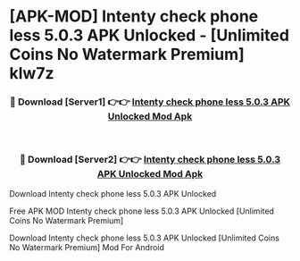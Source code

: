 # [APK-MOD] Intenty  check phone less 5.0.3 APK Unlocked - [Unlimited Coins No Watermark Premium] klw7z



<div align="center">
<h3>🔴 Download [Server1] 👉👉 <a href="https://momento.my/?title=Intenty__check_phone_less_5.0.3_APK_Unlocked">Intenty  check phone less 5.0.3 APK Unlocked Mod Apk</a></h3><br>

<h3>🔴 Download [Server2] 👉👉 <a href="https://momento.my/?title=Intenty__check_phone_less_5.0.3_APK_Unlocked">Intenty  check phone less 5.0.3 APK Unlocked Mod Apk</a></h3>
</div>



Download Intenty  check phone less 5.0.3 APK Unlocked 

Free APK MOD Intenty  check phone less 5.0.3 APK Unlocked [Unlimited Coins No Watermark Premium]

Download Intenty  check phone less 5.0.3 APK Unlocked [Unlimited Coins No Watermark Premium] Mod For Android
